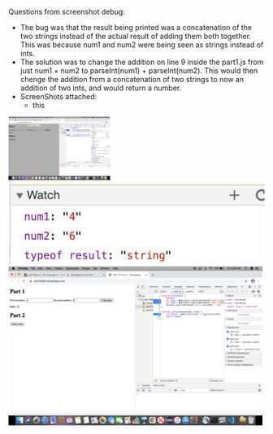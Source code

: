 Questions from screenshot debug:
- The bug was that the result being printed was a concatenation of the two strings instead of the actual result of adding them both together. This was because num1 and num2 were being seen as strings instead of ints. 
- The solution was to change the addition on line 9 inside the part1.js from just num1 + num2 to parseInt(num1) + parseInt(num2). This would then chenge the addition from a concatenation of two strings to now an addition of two ints, and would return a number.
- ScreenShots attached:
  - this
<img src="breakpoints.png" width="200px" alt="breakpoints" />
<img src="watch.png" alt="watch" />


<img src="fix-solution.png" width="500px" alt="fix-solutions" />

